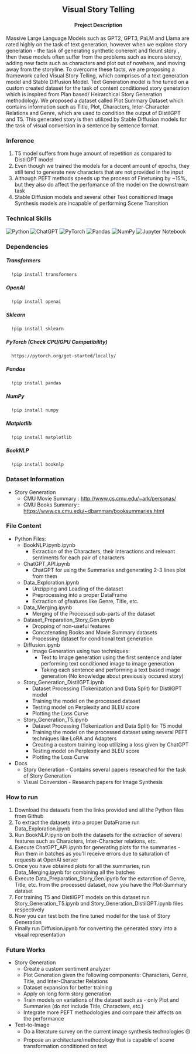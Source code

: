 <h2>
<p align='center'>
Visual Story Telling
</p>
</h2>

<h4 align='center'> Project Description </h4> 
Massive Large Language Models such as GPT2, GPT3, PaLM and Llama are rated highly on the task of text generation, however when we explore story generation - the task of generating synthetic coherent and fleunt story , then these models often suffer from the problems such as inconsistency, adding new facts such as characters and plot out of nowhere, and moving away from the storyline. To overcome these facts, we are proposing a framework called Visual Story Telling, which comprises of a text generation model and Stable Diffusion Model. Text Generation model is fine tuned on a custom created dataset for the task of content conditioned story generation which is inspired from Plan based/ Heirarchical Story Generation methodology. We proposed a dataset called Plot Summary Dataset which contains information such as Title, Plot, Characters, Inter-Character Relations and Genre, which are used to condition the output of DistilGPT and T5. This generated story is then utilized by Stable Diffusion models for the task of visual conversion in a sentence by sentence format. 
<br>

### Inference
1) T5 model suffers from huge amount of repetition as compared to DistilGPT model
2) Even though we trained the models for a decent amount of epochs, they still tend to generate new characters that are not provided in the input 
3) Although PEFT methods speeds up the process of Finetuning by ~15%, but they also do affect the perfomance of the model on the downstream task
4) Stable Diffusion models and several other Text consitioned Image Synthesis models are incapable of performing Scene Transition

### Technical Skills 
![Python](https://img.shields.io/badge/python-3670A0?style=for-the-badge&logo=python&logoColor=ffdd54)
![ChatGPT](https://img.shields.io/badge/chatGPT-74aa9c?style=for-the-badge&logo=openai&logoColor=white)
![PyTorch](https://img.shields.io/badge/PyTorch-%23EE4C2C.svg?style=for-the-badge&logo=PyTorch&logoColor=white)
![Pandas](https://img.shields.io/badge/pandas-%23150458.svg?style=for-the-badge&logo=pandas&logoColor=white)
![NumPy](https://img.shields.io/badge/numpy-%23013243.svg?style=for-the-badge&logo=numpy&logoColor=white)
![Jupyter Notebook](https://img.shields.io/badge/jupyter-%23FA0F00.svg?style=for-the-badge&logo=jupyter&logoColor=white)
<br>

### Dependencies
##### Transformers
      !pip install transformers
##### OpenAI
      !pip install openai
##### Sklearn
      !pip install sklearn 
##### PyTorch (Check CPU/GPU Compatibility)
      https://pytorch.org/get-started/locally/
##### Pandas
      !pip install pandas
##### NumPy
      !pip install numpy
##### Matplotlib
      !pip install matplotlib
##### BookNLP 
      !pip install booknlp

### Dataset Information
* Story Generation
   * CMU Movie Summary : http://www.cs.cmu.edu/~ark/personas/
   * CMU Books Summary : https://www.cs.cmu.edu/~dbamman/booksummaries.html
  
### File Content
* Python Files:
   * BookNLP.ipynb.ipynb
      * Extraction of the Characters, their interactions and relevant sentiments for each pair of characters
   * ChatGPT_API.ipynb
      * ChatGPT for using the Summaries and generating 2-3 lines plot from them 
   * Data_Exploration.ipynb
      *  Unzipping and Loading of the dataset
      *  Preprocessing into a proper DataFrame
      *  Extraction of gfeatures like Genre, Title, etc.
   * Data_Merging.ipynb
      * Merging of the Processed sub-parts of the dataset 
   * Dataset_Preparation_Story_Gen.ipynb
      * Dropping of non-useful features
      * Concatenating Books and Movie Summary datasets
      * Processing dataset for conditional text generation 
   * Diffusion.ipynb
      * Image Generation using two techniques:
         * Text to Image generation using the first sentence and later performing text conditioned image to image generation
         * Taking each sentence and performing a text based image generation (No knowledge about previously occured story)  
   * Story_Generation_DistilGPT.ipynb
      * Dataset Processing (Tokenization and Data Split) for DistilGPT model
      * Training the model on the processed dataset
      * Testing model on Perplexity and BLEU score
      * Plotting the Loss Curve
   * Story_Generation_T5.ipynb
      * Dataset Processing (Tokenization and Data Split) for T5 model
      * Training the model on the processed dataset using several PEFT techniques like LoRA and Adapters
      * Creating a custom training loop utilizing a loss given by ChatGPT
      * Testing model on Perplexity and BLEU score
      * Plotting the Loss Curve
* Docs
   * Story Generation - Contains several papers researched for the task of Story Generation
   * Visual Conversion -  Research papers for Image Synthesis

### How to run
1) Download the datasets from the links provided and all the Python files from Github
2) To extract the datasets into a proper DataFrame run Data_Exploration.ipynb 
3) Run BookNLP.ipynb on both the datasets for the extraction of several features such as Characters, Inter-Character relations, etc.
4) Execute ChatGPT_API.ipynb for generating plots for the summaries - Run them in batches as you'll receive errors due to saturation of requests at OpenAI server
5) Once you have obtained plots for all the summaries, run Data_Merging.ipynb for combining all the batches
6) Execute Data_Preparation_Story_Gen.ipynb for the extarction of Genre, Title, etc. from the processed dataset, now you have the Plot-Summary dataset
7) For training T5 and DistilGPT models on this dataset run Story_Generation_T5.ipynb and Story_Generation_DistilGPT.ipynb files respectively
8) Now you can test both the fine tuned model for the task of Story Generation
9) Finally run Diffusion.ipynb for converting the generated story into a visual representation

### Future Works
* Story Generation
   * Create a custom sentiment analyzer
   * Plot Generation given the following components: Characters, Genre, Title, and Inter-Character Relations
   * Dataset expansion for better training 
   * Apply on long form story generation
   * Train models on variations of the dataset such as - only Plot and Summaries (do not include Title, Characters, etc.)
   * Integrate more PEFT methodologies and compare their affects on the performance 
* Text-to-Image
   * Do a literature survey on the current image synthesis technologies 🟡
   * Propose an architecture/methodology that is capable of scene transformation conditioned on text

<!-- ### Methodology 
1) Story Telling
   * Basic Proposed Structure: We will generate a plan and then conditioned on it the story will be generated. Plan will be constructed using a decoder only model (say GPT3/ChatGPT), where the input to the model will be list of characters, genre and the relationships between them. Then the generated basic plot will be taken in as input by the encoder-decoder model (T5/BART), conditioned on the sentence wise plot (and already generated text), storyline will be continously generated. Final generated story is then compared with the movie summary. 
   * Decoder Only Model - May use few shot learning with a variety of examples from different genres, use a prompt based strategy for generating plots 
   * Decoding strategies: Nucleus sampling with top-k=10 and p=0.9
   * Dataset: CMU Movie Summary, Scifi TV Shows, Writing Prompts
   * Getting characters and relations
      * Character Name Clustering: [https://github.com/dbamman/book-nlp](https://github.com/booknlp/booknlp)
      * Sentiment: https://www.nltk.org/howto/sentiment.html 
   * Loss function: $L_{Gen}$ + $L_{Review}$. First one corresponds to the normal cross entropy/negative log likelihood, whereas the second one is the difference between the log probability scores of the actual vs perturbed summary
   * Adversarial Inputs
      * Plot given to the ChatGPT model is empty 
      * Rating to an i) empty, ii) non coherent, iii) Non interesting and iv) Combinations of previous aspects summary given by ChatGPT
      * Missing information to the model (although trained on such inputs) - missing title/ missing genre/ missing characters/ missing relations
2) Vision Conversion
   * TO DO
### Tasks 
1) Story Telling
   * Literature Sruvey for Story Generation ✅
   * Create a methodology for generating stories ✅ 
   * Implement Story Generation
      * Download the datasets ✅
         * CMU Movie Summary (✅)
         * CMU Book Summary (✅)
         * Scifi TV Shows (🟥) 
         * Writing Prompts (🟥) 
      * Run BookNLP for the Character Clustering on all the datasets ✅
      * Divide the dataset into subparts and run BookNLP ✅
      * Merging of Book and Movie datasets ✅
      * GPT3/ChatGPT based code implementation for plot development - Give summary as an input and generate a plot ✅
      * Create the Plot-Story dataset ✅
      * Loss function ✅
         * Cross Entropy Loss (✅) 
         * Rating loss given by ChatGPT (ChatGPT gives a rating between 0 and 10, where 0 is the best whereas 10 is the worst) (✅)  
      * Train the T5/BART model on this dataset with custom loss function ✅
         * Take the relationship set, genre, the story name and plot as an input, and generate a story conditioned on the inputs - Plot conditioned Story Generation (✅)
      * Use PEFT, such as using Adapters/LoRA/Prefix Finetuning for the T5 model - Faster and Efficient ✅
         * LoRA (✅)
         * Adapters (✅) 
      * Train Decoder Only Models such as DistilGPT2 ✅
         * DistilGPT2 on entire plot-summary dataset ✅
      * Evaluate the generation on the performance metrics ✅
         * Cross Entropy Loss (✅)
         * BLEU score - try different decoding strategies (✅)
      * Generate Loss Curves (✅)
2) Visual Conversion
   * Basline Implementation using a combination of StableDiffusion Model and Text conditioned image2image model ✅
   * Literature Survey for Text-to-Image 🟡
   * Generative AI 🟡
      * VAE ✅
      * GAN ✅
         * DCGAN ✅
         * WGAN ✅
         * Conditional GAN ✅
         * Pix2Pix GAN ✅
         * Cycle GAN ✅
         * SRGAN
         * DeepDream
         * GauGAN
         * PixelCNN
         * StyleGAN
   * Methodology 
   * Implementation


### Notes
* Story Generation
  * Interface Based Papers
      * WordCraft 🔴
      * Story Centaur 🔴
  * Libraries
      * TextBox
  * New Algorithms - Involving Decoding/Loss/Architecture Updates
      * Hierarchical Neural Story Generation (Attention) 🟢
      * Progressive Generation of Long Text with Pretrained Language Models (Architecture) 🟢
      * MOCHA (Loss) 🟢
      * Towards Inter-character Relationship-driven Story Generation (Architecture) 🟢
      * Little Red Riding Hood Goes Around the Globe (Prompting) 🟢
      * Future Sight Can Very Large Pretrained Language Models Learn Story Telling With a Few Examples (Architecture) 🔴
      * The Stable Entropy Hypothesis and Entropy Aware Decoding (Decoding) 🔴
  * Datasets
      * Visual Writing Prompts 🟢
  * Metrics  
      * Delta Score 🟢
-->  
